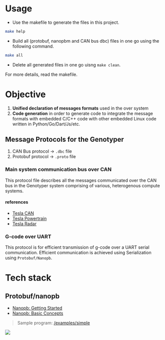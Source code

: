 # Usage
- Use the makefile to generate the files in this project. 
``` sh
make help
```
- Build all (protobuf, nanopbm and CAN bus dbc) files in one go using the following command.
``` sh
make all
```
- Delete all generated files in one go uisng `make clean`.

For more details, read the makefile.


# Objective 
1. **Unified declaration of messages formats** used in the over system
2. **Code generation** in order to generate code to integrate the message formats with embedded C/C++ code with other embedded Linux code written in Python/Go/Dart/Js/etc.

## Message Protocols for the Genotyper
1. CAN Bus protocol -> `.dbc` file
2. Protobuf protocol -> `.proto` file

### Main system communication bus over CAN
This protocol file describes all the messages communicated over the CAN bus in the Genotyper system comprising of various, heterogenous compute systems.

#### references
- [Tesla CAN](https://github.com/commaai/opendbc/blob/master/tesla_can.dbc)
- [Tesla Powertrain](https://github.com/commaai/opendbc/blob/master/tesla_powertrain.dbc)
- [Tesla Radar](https://github.com/commaai/opendbc/blob/master/tesla_radar.dbc)

### G-code over UART 
This protocol is for efficient transmission of g-code over a UART serial communication. Efficient communication is achieved using Serialization using `Protobuf/Nanopb`.


# Tech stack
## Protobuf/nanopb
- [Nanopb: Getting Started](https://jpa.kapsi.fi/nanopb/docs/#getting-started)
- [Nanopb: Basic Concepts](https://jpa.kapsi.fi/nanopb/docs/concepts.html)

> Sample program: [/examples/simple](https://github.com/nanopb/nanopb/tree/master/examples/simple)

![](https://jpa.kapsi.fi/nanopb/docs/generator_flow.svg)

